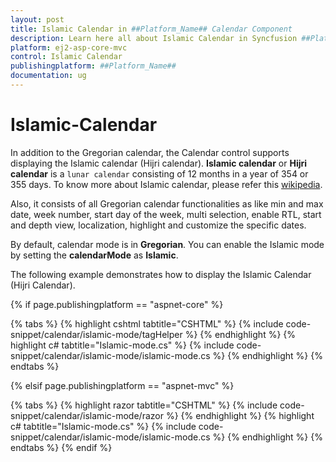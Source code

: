 ```yaml
---
layout: post
title: Islamic Calendar in ##Platform_Name## Calendar Component
description: Learn here all about Islamic Calendar in Syncfusion ##Platform_Name## Calendar component of Syncfusion Essential JS 2 and more.
platform: ej2-asp-core-mvc
control: Islamic Calendar
publishingplatform: ##Platform_Name##
documentation: ug
---
```



# Islamic-Calendar

In addition to the Gregorian calendar, the Calendar control supports displaying the Islamic calendar (Hijri calendar). **Islamic calendar** or **Hijri calendar** is a `lunar calendar` consisting of 12 months in a year of 354 or 355 days. To know more about Islamic calendar, please refer this [wikipedia](https://en.wikipedia.org/wiki/Islamic_calendar).

Also, it consists of all Gregorian calendar functionalities as like min and max date, week number, start day of the week, multi selection, enable RTL, start and depth view, localization, highlight and customize the specific dates.

By default, calendar mode is in **Gregorian**. You can enable the Islamic mode by setting the **calendarMode** as **Islamic**.

The following example demonstrates how to display the Islamic Calendar (Hijri Calendar).

{% if page.publishingplatform == "aspnet-core" %}

{% tabs %}
{% highlight cshtml tabtitle="CSHTML" %}
{% include code-snippet/calendar/islamic-mode/tagHelper %}
{% endhighlight %}
{% highlight c# tabtitle="Islamic-mode.cs" %}
{% include code-snippet/calendar/islamic-mode/islamic-mode.cs %}
{% endhighlight %}
{% endtabs %}

{% elsif page.publishingplatform == "aspnet-mvc" %}

{% tabs %}
{% highlight razor tabtitle="CSHTML" %}
{% include code-snippet/calendar/islamic-mode/razor %}
{% endhighlight %}
{% highlight c# tabtitle="Islamic-mode.cs" %}
{% include code-snippet/calendar/islamic-mode/islamic-mode.cs %}
{% endhighlight %}
{% endtabs %}
{% endif %}

